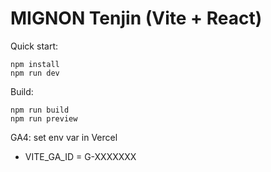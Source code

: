 # MIGNON Tenjin (Vite + React)

Quick start:

```
npm install
npm run dev
```

Build:

```
npm run build
npm run preview
```

GA4: set env var in Vercel
- VITE_GA_ID = G-XXXXXXX
